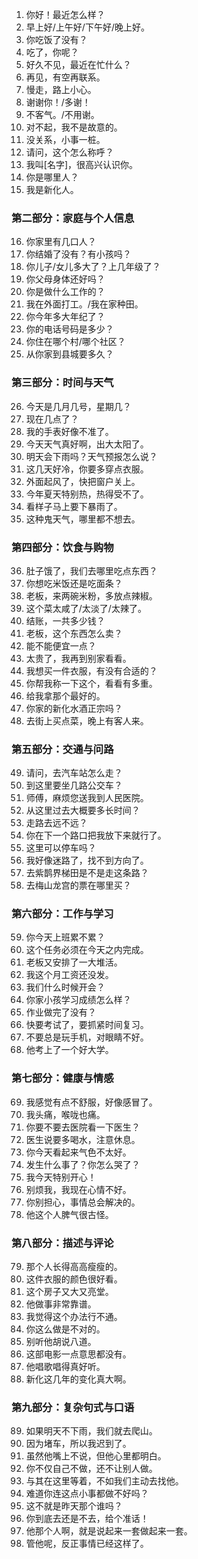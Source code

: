 

1.  你好！最近怎么样？
2.  早上好/上午好/下午好/晚上好。
3.  你吃饭了没有？
4.  吃了，你呢？
5.  好久不见，最近在忙什么？
6.  再见，有空再联系。
7.  慢走，路上小心。
8.  谢谢你！/多谢！
9.  不客气。/不用谢。
10. 对不起，我不是故意的。
11. 没关系，小事一桩。
12. 请问，这个怎么称呼？
13. 我叫[名字]，很高兴认识你。
14. 你是哪里人？
15. 我是新化人。

### **第二部分：家庭与个人信息**

16. 你家里有几口人？
17. 你结婚了没有？有小孩吗？
18. 你儿子/女儿多大了？上几年级了？
19. 你父母身体还好吗？
20. 你是做什么工作的？
21. 我在外面打工。/我在家种田。
22. 你今年多大年纪了？
23. 你的电话号码是多少？
24. 你住在哪个村/哪个社区？
25. 从你家到县城要多久？

### **第三部分：时间与天气**

26. 今天是几月几号，星期几？
27. 现在几点了？
28. 我的手表好像不准了。
29. 今天天气真好啊，出大太阳了。
30. 明天会下雨吗？天气预报怎么说？
31. 这几天好冷，你要多穿点衣服。
32. 外面起风了，快把窗户关上。
33. 今年夏天特别热，热得受不了。
34. 看样子马上要下暴雨了。
35. 这种鬼天气，哪里都不想去。

### **第四部分：饮食与购物**

36. 肚子饿了，我们去哪里吃点东西？
37. 你想吃米饭还是吃面条？
38. 老板，来两碗米粉，多放点辣椒。
39. 这个菜太咸了/太淡了/太辣了。
40. 结账，一共多少钱？
41. 老板，这个东西怎么卖？
42. 能不能便宜一点？
43. 太贵了，我再到别家看看。
44. 我想买一件衣服，有没有合适的？
45. 你帮我称一下这个，看看有多重。
46. 给我拿那个最好的。
47. 你家的新化水酒正宗吗？
48. 去街上买点菜，晚上有客人来。

### **第五部分：交通与问路**

49. 请问，去汽车站怎么走？
50. 到这里要坐几路公交车？
51. 师傅，麻烦您送我到人民医院。
52. 从这里过去大概要多长时间？
53. 走路去远不远？
54. 你在下一个路口把我放下来就行了。
55. 这里可以停车吗？
56. 我好像迷路了，找不到方向了。
57. 去紫鹊界梯田是不是走这条路？
58. 去梅山龙宫的票在哪里买？

### **第六部分：工作与学习**

59. 你今天上班累不累？
60. 这个任务必须在今天之内完成。
61. 老板又安排了一大堆活。
62. 我这个月工资还没发。
63. 我们什么时候开会？
64. 你家小孩学习成绩怎么样？
65. 作业做完了没有？
66. 快要考试了，要抓紧时间复习。
67. 不要总是玩手机，对眼睛不好。
68. 他考上了一个好大学。

### **第七部分：健康与情感**

69. 我感觉有点不舒服，好像感冒了。
70. 我头痛，喉咙也痛。
71. 你要不要去医院看一下医生？
72. 医生说要多喝水，注意休息。
73. 你今天看起来气色不太好。
74. 发生什么事了？你怎么哭了？
75. 我今天特别开心！
76. 别烦我，我现在心情不好。
77. 你别担心，事情总会解决的。
78. 他这个人脾气很古怪。

### **第八部分：描述与评论**

79. 那个人长得高高瘦瘦的。
80. 这件衣服的颜色很好看。
81. 这个房子又大又亮堂。
82. 他做事非常靠谱。
83. 我觉得这个办法行不通。
84. 你这么做是不对的。
85. 别听他胡说八道。
86. 这部电影一点意思都没有。
87. 他唱歌唱得真好听。
88. 新化这几年的变化真大啊。

### **第九部分：复杂句式与口语**

89. 如果明天不下雨，我们就去爬山。
90. 因为堵车，所以我迟到了。
91. 虽然他嘴上不说，但他心里都明白。
92. 你不仅自己不做，还不让别人做。
93. 与其在这里等着，不如我们主动去找他。
94. 难道你连这点小事都做不好吗？
95. 这不就是昨天那个谁吗？
96. 你到底去还是不去，给个准话！
97. 他那个人啊，就是说起来一套做起来一套。
98. 管他呢，反正事情已经这样了。
